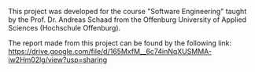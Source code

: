 This project was developed for the course "Software Engineering" taught by the 
‪Prof. Dr. Andreas Schaad from the Offenburg University of Applied Sciences
(Hochschule Offenburg).

The report made from this project can be found by the following link: https://drive.google.com/file/d/165MxfM__6c74inNqXUSMMA-iw2Hm02lg/view?usp=sharing
